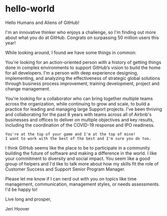 # hello-world

Hello Humans and Aliens of GitHub! 

I'm an innovative thinker who enjoys a challenge, so I'm finding out more about what you do at GitHub. Congrats on surpassing 50 million users this year!

While looking around, I found we have some things in common: 

You're looking for an action-oriented person with a history of getting things done in complex environments to support GitHub’s vision to build the home for all developers. I'm a person with deep experience designing, implementing, and analyzing the effectiveness of strategic global solutions through business process improvement, training development, project and change management. 

You're looking for a collaborator who can bring together multiple teams across the organization, while continuing to grow and scale, to build a practice for leading and managing large Support projects. I've been thriving and collaborating for the past 8 years with teams across all of Airbnb's businesses and offices to deliver on multiple objectives and key results, including the coordination of the COVID-19 response and IPO readiness.

	You're at the top of your game and I'm at the top of mine! 
	I want to work with the best of the best and I'm sure you do too. 

I think GitHub seems like the place to be to participate in a community building the future of software and making a difference in the world. I like your commitment to diversity and social impact. You seem like a good group of helpers and I'd like to talk more about how my skills fit the role of Customer Success and Support Senior Program Manager. 

Please let me know if I can nerd out with you on topics like time management, communication, management styles, or needs assessments. I'd be happy to!

Live long and prosper,

Jeri Hoover
